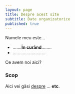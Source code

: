 ```yaml
---
layout: page
title: Despre acest site
subtitle: Date organizatorice
published: true
---
```

Numele meu este...

- .......**În curând**........
- ..........................

Ce avem noi aici?

### Scop

Aici vei găsi [despre](http://en.wikipedia.org/wiki/) ... **etc**.
